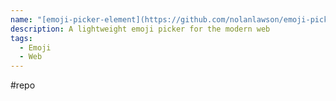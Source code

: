 ```yaml
---
name: "[emoji-picker-element](https://github.com/nolanlawson/emoji-picker-element)"
description: A lightweight emoji picker for the modern web
tags:
  - Emoji
  - Web
---
```

#repo